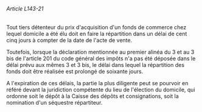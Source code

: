 ###### Article L143-21

Tout tiers détenteur du prix d'acquisition d'un fonds de commerce chez lequel domicile a été élu doit en faire la répartition dans un délai de cent cinq jours à compter de la date de l'acte de vente.

Toutefois, lorsque la déclaration mentionnée au premier alinéa du 3 et au 3 bis de l'article 201 du code général des impôts n'a pas été déposée dans le délai prévu aux mêmes 3 et 3 bis, le délai dans lequel la répartition des fonds doit être réalisée est prolongé de soixante jours.

A l'expiration de ces délais, la partie la plus diligente peut se pourvoir en référé devant la juridiction compétente du lieu de l'élection du domicile, qui ordonne soit le dépôt à la Caisse des dépôts et consignations, soit la nomination d'un séquestre répartiteur.

